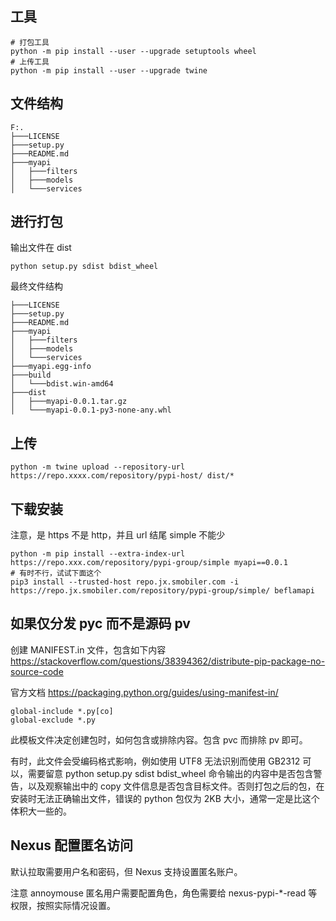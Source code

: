 ## 工具

```shell
# 打包工具
python -m pip install --user --upgrade setuptools wheel
# 上传工具
python -m pip install --user --upgrade twine
```

## 文件结构

```
F:.
├───LICENSE
├───setup.py
├───README.md
├───myapi
│   ├───filters
│   ├───models
│   └───services
```

## 进行打包

输出文件在 dist

```shell
python setup.py sdist bdist_wheel
```

最终文件结构

```
├───LICENSE
├───setup.py
├───README.md
├───myapi
│   ├───filters
│   ├───models
│   └───services
├───myapi.egg-info
├───build
│   └───bdist.win-amd64
├───dist
│   ├───myapi-0.0.1.tar.gz
│   └───myapi-0.0.1-py3-none-any.whl
```

## 上传

```shell
python -m twine upload --repository-url https://repo.xxxx.com/repository/pypi-host/ dist/*
```

## 下载安装

注意，是 https 不是 http，并且 url 结尾 simple 不能少

```shell
python -m pip install --extra-index-url https://repo.xxx.com/repository/pypi-group/simple myapi==0.0.1
# 有时不行，试试下面这个
pip3 install --trusted-host repo.jx.smobiler.com -i https://repo.jx.smobiler.com/repository/pypi-group/simple/ beflamapi
```

## 如果仅分发 pyc 而不是源码 pv

创建 MANIFEST.in 文件，包含如下内容 <https://stackoverflow.com/questions/38394362/distribute-pip-package-no-source-code>

官方文档 https://packaging.python.org/guides/using-manifest-in/

```
global-include *.py[co]
global-exclude *.py
```

此模板文件决定创建包时，如何包含或排除内容。包含 pvc 而排除 pv 即可。

有时，此文件会受编码格式影响，例如使用 UTF8 无法识别而使用 GB2312 可以，需要留意 python setup.py sdist bdist_wheel 命令输出的内容中是否包含警告，以及观察输出中的 copy 文件信息是否包含目标文件。否则打包之后的包，在安装时无法正确输出文件，错误的 python 包仅为 2KB 大小，通常一定是比这个体积大一些的。

## Nexus 配置匿名访问

默认拉取需要用户名和密码，但 Nexus 支持设置匿名账户。

注意 annoymouse 匿名用户需要配置角色，角色需要给 nexus-pypi-\*-read 等权限，按照实际情况设置。
